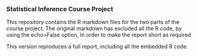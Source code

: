 ### Statistical Inference Course Project
This repository contains the R markdown files for the two parts of the course project.
The original markdown has excluded all the R code, by using the echo=False option,
In order to make the report short as required

This version reproduces a full report, including all the embedded R code.
